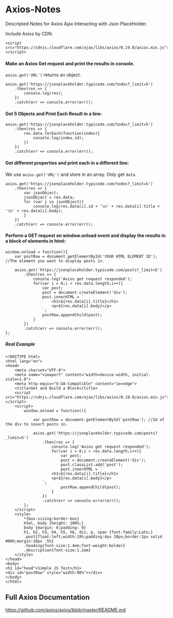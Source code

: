 # Axios-Notes
Descripted Notes for Axios Ajax Interacting with Json PlaceHolder.

Include Axios by CDN.
```
<script src="https://cdnjs.cloudflare.com/ajax/libs/axios/0.19.0/axios.min.js"></script>
```

#### Make an Axios Get request and print the results in console.
`axios.get('URL')` returns an object.
```
axios.get('https://jsonplaceholder.typicode.com/todos?_limit=5')
    .then(res => {
        console.log(res);
    })
    .catch(err => console.error(err));
```

#### Get 5 Objects and Print Each Result in a line:
```
axios.get('https://jsonplaceholder.typicode.com/todos?_limit=5')
    .then(res => {
        res.data.forEach(function(index){
            console.log(index.id);
        })
    })
    .catch(err => console.error(err));
```

#### Get different properties and print each in a different line:
We use `axios.get('URL')` and store in an array. Only get `data`.
```
axios.get('https://jsonplaceholder.typicode.com/todos?_limit=5')
    .then(res => {
        var jsonObject;
        jsonObject = res.data;
        for (var i in jsonObject){
            console.log(res.data[i].id + '\n' + res.data[i].title + '\n' + res.data[i].body);
        }
    })
    .catch(err => console.error(err));
```

#### Perform a GET request on window.onload event and display the results in a block of elements in html:
```
window.onload = function(){
    var postRow = document.getElementById('YOUR HTML ELEMENT ID'); //The element you want to display posts in.
    
    axios.get('https://jsonplaceholder.typicode.com/posts?_limit=5')
        .then(res => {
            console.log('Axios get request responded');
            for(var i = 0;i < res.data.length;i++){
                var post;
                post = document.createElement('div');
                post.innerHTML = `
                    <h1>${res.data[i].title}</h1>
                    <p>${res.data[i].body}</p>
                `;
                postRow.appendChild(post);
            }
        })
        .catch(err => console.error(err));  
};
```
##### Real Example
```
<!DOCTYPE html>
<html lang="en">
<head>
    <meta charset="UTF-8">
    <meta name="viewport" content="width=device-width, initial-scale=1.0">
    <meta http-equiv="X-UA-Compatible" content="ie=edge">
    <title>Get and Build a Block</title>
    <script src="https://cdnjs.cloudflare.com/ajax/libs/axios/0.19.0/axios.min.js"></script>
    <script>
        window.onload = function(){
        
            var postRow = document.getElementById('postRow'); //Id of the div to insert posts in.
            
            axios.get('https://jsonplaceholder.typicode.com/posts?_limit=5')
                .then(res => {
                    console.log('Axios get request responded');
                    for(var i = 0;i < res.data.length;i++){
                        var post;
                        post = document.createElement('div');
                        post.classList.add('post');
                        post.innerHTML = `
                    <h1>${res.data[i].title}</h1>
                    <p>${res.data[i].body}</p>
                `;
                        postRow.appendChild(post);
                    }
                })
                .catch(err => console.error(err));
        };
    </script>
    <style>
        *{box-sizing:border-box}
        html, body {height: 100%;}
        body {margin: 0;padding: 0}
        h1, h2, h3, h4, h5, h6, div, p, span {font-family:Lato;}
        .post{float:left;width:19%;padding:4px 10px;border:1px solid #000;margin:10px .5%}
        .heading{font-size:1.4em;font-weight:bolder}
        .description{font-size:1.2em}
    </style>
</head>
<body>
<h1 id="head">Simple JS Test</h1>
<div id="postRow" style="width:90%"></div>
</body>
</html>
```

## Full Axios Documentation
https://github.com/axios/axios/blob/master/README.md
